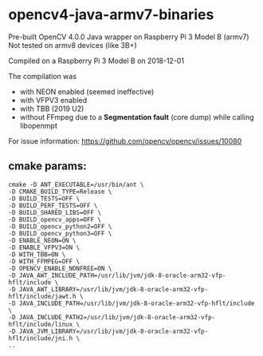 # opencv4-java-armv7-binaries
Pre-built OpenCV 4.0.0 Java wrapper on Raspberry Pi 3 Model B (armv7)
Not tested on armv8 devices (like 3B+)

Compiled on a Raspberry Pi 3 Model B on 2018-12-01

The compilation was
 - with NEON enabled (seemed ineffective)
 - with VFPV3 enabled
 - with TBB (2019 U2)
 - without FFmpeg due to a **Segmentation fault** (core dump) while calling libopenmpt

For issue information: https://github.com/opencv/opencv/issues/10080

## cmake params:
```
cmake -D ANT_EXECUTABLE=/usr/bin/ant \
-D CMAKE_BUILD_TYPE=Release \
-D BUILD_TESTS=OFF \
-D BUILD_PERF_TESTS=OFF \
-D BUILD_SHARED_LIBS=OFF \
-D BUILD_opencv_apps=OFF \
-D BUILD_opencv_python2=OFF \
-D BUILD_opencv_python3=OFF \
-D ENABLE_NEON=ON \
-D ENABLE_VFPV3=ON \
-D WITH_TBB=ON \
-D WITH_FFMPEG=OFF \
-D OPENCV_ENABLE_NONFREE=ON \
-D JAVA_AWT_INCLUDE_PATH=/usr/lib/jvm/jdk-8-oracle-arm32-vfp-hflt/include \
-D JAVA_AWT_LIBRARY=/usr/lib/jvm/jdk-8-oracle-arm32-vfp-hflt/include/jawt.h \
-D JAVA_INCLUDE_PATH=/usr/lib/jvm/jdk-8-oracle-arm32-vfp-hflt/include \
-D JAVA_INCLUDE_PATH2=/usr/lib/jvm/jdk-8-oracle-arm32-vfp-hflt/include/linux \
-D JAVA_JVM_LIBRARY=/usr/lib/jvm/jdk-8-oracle-arm32-vfp-hflt/include/jni.h \
..
```
